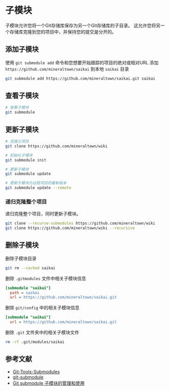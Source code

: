 # 子模块

子模块允许您将一个Git存储库保存为另一个Git存储库的子目录。
这允许您将另一个存储库克隆到您的项目中，并保持您的提交是分开的。

## 添加子模块

使用 `git submodule add` 命令和您想要开始跟踪的项目的绝对或相对URL
添加 `https://github.com/mineraltown/saikai` 到本地 `saikai` 目录

```bash
git submodule add https://github.com/mineraltown/saikai.git saikai
```

## 查看子模块

```bash
# 查看子模块
git submodule
```

## 更新子模块

```bash
# 克隆父项目
git clone https://github.com/mineraltown/wiki

# 初始化子模块
git submodule init

# 更新子模块
git submodule update

# 更新子模块为远程项目的最新版本
git submodule update --remote
```

### 递归克隆整个项目

递归克隆整个项目，同时更新子模块。

```bash
git clone --recurse-submodules https://github.com/mineraltown/wiki
git clone https://github.com/mineraltown/wiki --recursive
```

## 删除子模块

删除子模块目录

```bash
git rm --cached saikai
```

删除 `.gitmodules` 文件中相关子模块信息

```ini
[submodule "saikai"]
  path = saikai
  url = https://github.com/mineraltown/saikai.git
```

删除 `git/config` 中的相关子模块信息

```ini
[submodule "saikai"]
  url = https://github.com/mineraltown/saikai.git
```

删除 `.git` 文件夹中的相关子模块文件

```bash
rm -rf .git/modules/saikai
```

## 参考文献

- [Git-Tools-Submodules](https://git-scm.com/book/en/v2/Git-Tools-Submodules)
- [git-submodule](https://www.atlassian.com/git/tutorials/git-submodule)
- [Git submodule 子模块的管理和使用](https://www.jianshu.com/p/9000cd49822c)

